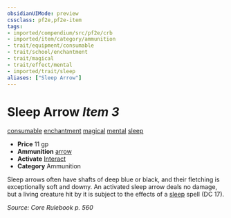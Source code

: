 ```yaml
---
obsidianUIMode: preview
cssclass: pf2e,pf2e-item
tags:
- imported/compendium/src/pf2e/crb
- imported/item/category/ammunition
- trait/equipment/consumable
- trait/school/enchantment
- trait/magical
- trait/effect/mental
- imported/trait/sleep
aliases: ["Sleep Arrow"]
---
```

# Sleep Arrow *Item 3*  
[consumable](consumable.md)  [enchantment](enchantment.md)  [magical](magical.md)  [mental](mental.md)  [sleep](rules/traits/sleep.md)  

- **Price** 11 gp
- **Ammunition** [arrow](arrow.md)
- **Activate** [Interact](interact.md)
- **Category** Ammunition

Sleep arrows often have shafts of deep blue or black, and their fletching is exceptionally soft and downy. An activated sleep arrow deals no damage, but a living creature hit by it is subject to the effects of a [sleep](../../spells/sleep.md) spell (DC 17).

*Source: Core Rulebook p. 560*